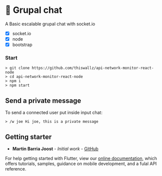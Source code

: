 # :large_blue_circle: Grupal chat

A Basic escalable grupal chat with socket.io 

- [x] socket.io
- [x] node
- [x] bootstrap

### Start
```
> git clone https://github.com/thiswallz/api-network-monitor-react-node
> cd api-network-monitor-react-node
> npm i
> npm start 

```
## Send a private message

To send a connected user put inside input chat: 
```
> /w joe Hi joe, this is a private message
```


## Getting starter

* **Martin Barria Joost** - *Initial work* - [GitHub](https://github.com/martinjoost)

For help getting started with Flutter, view our
[online documentation](https://flutter.dev/docs), which offers tutorials,
samples, guidance on mobile development, and a fulal API reference.